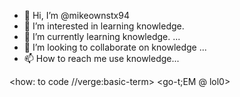 - 👋 Hi, I’m @mikeownstx94
- 👀 I’m interested in learning knowledge.
- 🌱 I’m currently learning knowledge. ...
- 💞️ I’m looking to collaborate on knowledge ...
- 📫 How to reach me use knowledge...

<how: to code //verge:basic-term>
<go-t;EM @ lol0>
<!---
mikeownstx94/mikeownstx94 is a ✨ special ✨ repository because its `README.md` (this file) appears on your GitHub profile.
You can click the Preview link to take a look at your changes.
--->
